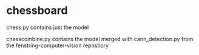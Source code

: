 # chessboard

chess.py contains just the model 

chesscombine.py contains the model merged with cann_detection.py from the fenstring-computer-vision repostiory 